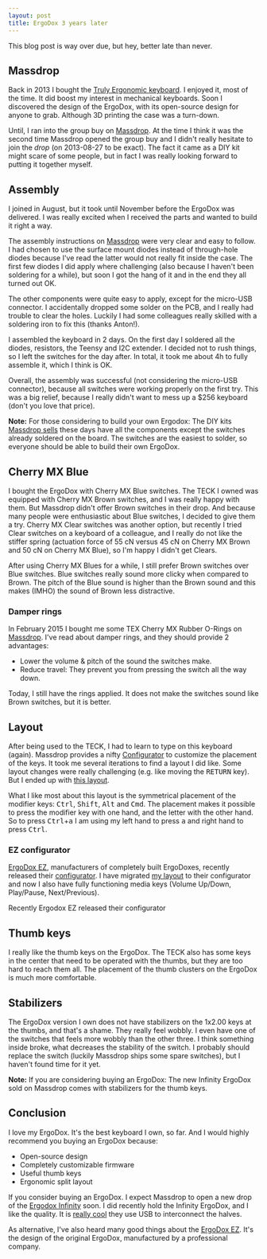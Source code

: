 ```yaml
---
layout: post
title: ErgoDox 3 years later
---
```

This blog post is way over due, but hey, better late than never.

## Massdrop

Back in 2013 I bought the [Truly Ergonomic keyboard][1].
I enjoyed it, most of the time. It did boost my interest in
mechanical keyboards. Soon I discovered the design of the ErgoDox,
with its open-source design for anyone to grab. Although 3D printing
the case was a turn-down.

Until, I ran into the group buy on [Massdrop](https://www.massdrop.com).
At the time I think it was the second time Massdrop opened the
group buy and I didn't really hesitate to join the _drop_ (on
2013-08-27 to be exact). The fact it came as a DIY kit might scare of
some people, but in fact I was really looking forward to putting it
together myself.

## Assembly

I joined in August, but it took until November before the ErgoDox was
delivered. I was really excited when I received the parts and wanted
to build it right a way.

The assembly instructions on [Massdrop][1] were very clear and easy to
follow. I had chosen to use the surface mount diodes instead of
through-hole diodes because I've read the latter would not really fit
inside the case. The first few diodes I did apply where challenging
(also because I haven't been soldering for a while), but soon I got
the hang of it and in the end they all turned out OK.

The other components were quite easy to apply, except for the
micro-USB connector. I accidentally dropped some solder on the
PCB, and I really had trouble to clear the holes. Luckily I had some
colleagues really skilled with a soldering iron to fix this (thanks
Anton!).

I assembled the keyboard in 2 days. On the first day I soldered all
the diodes, resistors, the Teensy and I2C extender. I decided not to
rush things, so I left the switches for the day after. In total, it
took me about 4h to fully assemble it, which I think is OK.

Overall, the assembly was successful (not considering the micro-USB
connector), because all switches were working properly on the first
try. This was a big relief, because I really didn't want to mess up a
$256 keyboard (don't you love that price).

**Note:** For those considering to build your own Ergodox: The DIY
kits [Massdrop sells][2] these days have all the components except the
switches already soldered on the board. The switches are the easiest
to solder, so everyone should be able to build their own ErgoDox.

[1]: https://keyboard-configurator.massdrop.com/ext/ergodox/assembly.php "ErgoDox Keyboard Assembly Instructions on Massdrop"
[2]: https://www.massdrop.com/buy/infinity-ergodox?referer=J5QZFC&mode=guest_open "Infinity ErgoDox Ergonomic Keyboard Kit"

## Cherry MX Blue

I bought the ErgoDox with Cherry MX Blue switches. The TECK I owned
was equipped with Cherry MX Brown switches, and I was really happy
with them. But Massdrop didn't offer Brown switches in their drop. And
because many people were enthusiastic about Blue switches, I decided
to give them a try. Cherry MX Clear switches was another option, but
recently I tried Clear switches on a keyboard of a colleague, and I
really do not like the stiffer spring (actuation force of 55 cN versus
45 cN on Cherry MX Brown and 50 cN on Cherry MX Blue), so I'm happy I
didn't get Clears.

After using Cherry MX Blues for a while, I still prefer Brown switches
over Blue switches. Blue switches really sound more clicky when
compared to Brown. The pitch of the Blue sound is higher than the
Brown sound and this makes (IMHO) the sound of Brown less distractive.

### Damper rings

In February 2015 I bought me some TEX Cherry MX Rubber O-Rings on
[Massdrop][3]. I've read about damper rings, and they should provide 2
advantages:

 * Lower the volume & pitch of the sound the switches make.
 * Reduce travel: They prevent you from pressing the switch all the
   way down.

Today, I still have the rings applied. It does not make the switches
sound like Brown switches, but it is better.

[3]: https://www.massdrop.com/buy/cherry-mx-rubber-o-rings?referer=J5QZFC "Massdrop Cherry MX Rubber O-Rings group buy"

## Layout

After being used to the TECK, I had to learn to type on this
keyboard (again). Massdrop provides a nifty [Configurator][4] to
customize the placement of the keys. It took me several iterations to
find a layout I did like. Some layout changes were really challenging
(e.g. like moving the <kbd>RETURN</kbd> key). But I ended up
with [this layout][5].

What I like most about this layout is the symmetrical placement of
the modifier keys: <kbd>Ctrl</kbd>, <kbd>Shift</kbd>, <kbd>Alt</kbd>
and <kbd>Cmd</kbd>. The placement makes it possible to press the
modifier key with one hand, and the letter with the other hand. So to
press <kbd>Ctrl</kbd>+<kbd>a</kbd> I am using my left hand to press
<kbd>a</kbd> and right hand to press <kbd>Ctrl</kbd>.

[4]: https://keyboard-configurator.massdrop.com/ext/ergodox "ErgoDox Layout Configurator"
[5]: https://keyboard-configurator.massdrop.com/ext/ergodox/?referer=J5QZFC&hash=999ad39701e308b79cf7b9409e618d87

### EZ configurator

[ErgoDox EZ][6], manufacturers of completely built ErgoDoxes, recently
released their [configurator][7]. I have migrated [my layout][8] to
their configurator and now I also have fully functioning media keys
(Volume Up/Down, Play/Pause, Next/Previous).

[6]: http://ergodox-ez.com/ "ErgoDox EZ"
[7]: http://configure.ergodox-ez.com/ "ErgoDox EZ Configurator"
[8]: http://configure.ergodox-ez.com/keyboard_layouts/kraalq "Toon's layout on ErgoDox EZ Configurator"

Recently Ergodox EZ released their configurator

## Thumb keys

I really like the thumb keys on the ErgoDox. The TECK also has some
keys in the center that need to be operated with the thumbs, but they
are too hard to reach them all. The placement of the thumb clusters on
the ErgoDox is much more comfortable.

## Stabilizers

The ErgoDox version I own does not have stabilizers on the 1x2.00 keys
at the thumbs, and that's a shame. They really feel wobbly. I even
have one of the switches that feels more wobbly than the other
three. I think something inside broke, what decreases the stability of
the switch. I probably should replace the switch (luckily Massdrop
ships some spare switches), but I haven't found time for it yet.

**Note:** If you are considering buying an ErgoDox: The new Infinity
ErgoDox sold on Massdrop comes with stabilizers for the thumb keys.

## Conclusion

I love my ErgoDox. It's the best keyboard I own, so far. And I would
highly recommend you buying an ErgoDox because:

 - Open-source design
 - Completely customizable firmware
 - Useful thumb keys
 - Ergonomic split layout

If you consider buying an ErgoDox. I expect Massdrop to open a
new drop of the [Ergodox Infinity][9] soon. I did recently hold the
Infinity ErgoDox, and I like the quality. It is [really cool][10] they
use USB to interconnect the halves.

As alternative, I've also heard many good things about
the [ErgoDox EZ][11]. It's the design of the original ErgoDox,
manufactured by a professional company.

[9]: https://www.massdrop.com/buy/infinity-ergodox?referer=J5QZFC&mode=guest_open "Infinity ErgoDox Ergonomic Keyboard Kit"
[10]: https://input.club/forums/topic/infinity-ergodox-update/#post-692
[11]: http://ergodox-ez.com/ "ErgoDox EZ"
